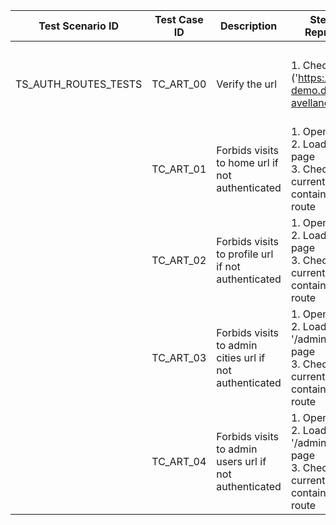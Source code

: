 | Test Scenario ID     | Test Case ID | Description                                             | Steps To Reproduce                                                                                        | Expected Results                                                                                        |
| -------------------- | ------------ | ------------------------------------------------------- | --------------------------------------------------------------------------------------------------------- | ------------------------------------------------------------------------------------------------------- |
|  |
| TS_AUTH_ROUTES_TESTS | TC_ART_00    | Verify the url                                          | 1\. Check the url ('https://vue-demo.daniel-avellaneda.com')                                              | [https://vue-demo.daniel-avellaneda.com](https://vue-demo.daniel-avellaneda.com/)                       |
|                      | TC_ART_01    | Forbids visits to home url if not authenticated         | 1\. Open url<br>2\. Load '/home' page<br>3\. Check if the current url contains '/login' route<br>         | User will be redirected to the login page<br>Url will be 'https://vue-demo.daniel-avellaneda.com/login' |
|                      | TC_ART_02    | Forbids visits to profile url if not authenticated      | 1\. Open url<br>2\. Load '/profile' page<br>3\. Check if the current url contains '/login' route<br>      | User will be redirected to the login page<br>Url will be 'https://vue-demo.daniel-avellaneda.com/login' |
|                      | TC_ART_03    | Forbids visits to admin cities url if not authenticated | 1\. Open url<br>2\. Load '/admin/cities' page<br>3\. Check if the current url contains '/login' route<br> | User will be redirected to the login page<br>Url will be 'https://vue-demo.daniel-avellaneda.com/login' |
|                      | TC_ART_04    | Forbids visits to admin users url if not authenticated  | 1\. Open url<br>2\. Load '/admin/users' page<br>3\. Check if the current url contains '/login' route<br>  | User will be redirected to the login page<br>Url will be 'https://vue-demo.daniel-avellaneda.com/login' |